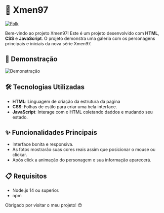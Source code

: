 # 🔴 Xmen97 

<a href="https://github.com//alexklenio/galeriaPersonagensXmen97/fork">
    <img alt="Folk" title="Fork Button" src="https://shields.io/badge/-DAR%20FORK-red.svg?&style=for-the-badge&logo=github&logoColor=white"/></a>

Bem-vindo ao projeto Xmen97! Este é um projeto desenvolvido com **HTML**, **CSS** e **JavaScript**. O projeto demonstra uma galeria com os personagens principais e iniciais da nova série Xmen97.

## 📸 Demonstração

![Demonstração](./src/imagens/prints/peek.gif)

## 🛠️ Tecnologias Utilizadas

- **HTML**: Linguagem de criação da estrutura da pagina
- **CSS**: Folhas de estilo para criar uma bela interface.
- **JavaScript**: Interage com o HTML coletando daddos e mudando seu estado.

## ✨ Funcionalidades Principais

- Interface bonita e responsiva.
- As fotos mostrarão suas cores reais assim que posicionar o mouse ou clickar.
- Após click a animação do personagem e sua informação aparecerá.

## 📋 Requisitos

- Node.js 14 ou superior.
- npm

Obrigado por visitar o meu projeto! 😊
